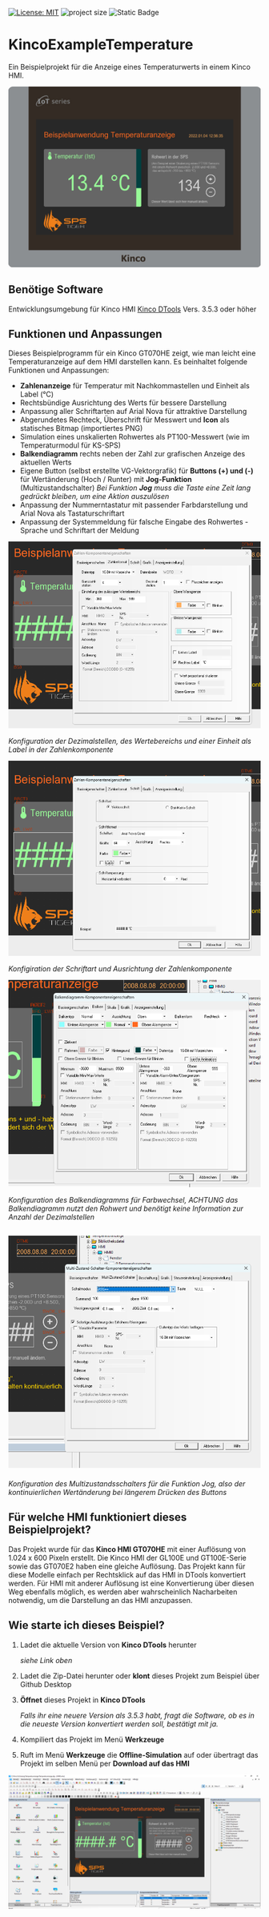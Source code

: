 [![License: MIT](https://img.shields.io/badge/License-MIT-yellow.svg)](https://opensource.org/licenses/MIT)
![project size](https://img.shields.io/github/repo-size/spstiger/KincoExampleTemperature?label=project%20size)
![Static Badge](https://img.shields.io/badge/IDE-Kinco_DTools_min._3.5.3-blue?link=https://www.spstiger.de/downloads/Kinco%20DTools/Kinco_DTools.zip)

# KincoExampleTemperature

Ein Beispielprojekt für die Anzeige eines Temperaturwerts in einem Kinco HMI.

![Temperaturanzeige](/spstiger_Beispiel_Temperaturanzeige.png)

## Benötige Software

Entwicklungsumgebung für Kinco HMI [Kinco DTools](https://www.spstiger.de/downloads/Kinco%20DTools/Kinco_DTools.zip) Vers. 3.5.3 oder höher

## Funktionen und Anpassungen

Dieses Beispielprogramm für ein Kinco GT070HE zeigt, wie man leicht eine Temperaturanzeige auf dem HMI darstellen kann. Es beinhaltet folgende Funktionen und Anpassungen:

* **Zahlenanzeige** für Temperatur mit Nachkommastellen und Einheit als Label (°C)
* Rechtsbündige Ausrichtung des Werts für bessere Darstellung
* Anpassung aller Schriftarten auf Arial Nova für attraktive Darstellung
* Abgerundetes Rechteck, Überschrift für Messwert und **Icon** als statisches Bitmap (importiertes PNG)
* Simulation eines unskalierten Rohwertes als PT100-Messwert (wie im Temperaturmodul für KS-SPS)
* **Balkendiagramm** rechts neben der Zahl zur grafischen Anzeige des aktuellen Werts
* Eigene Button (selbst erstellte VG-Vektorgrafik) für **Buttons (+) und (-)** für Wertänderung (Hoch / Runter) mit **Jog-Funktion** (Multizustandschalter) 
  *Bei Funktion **Jog** muss die Taste eine Zeit lang gedrückt bleiben, um eine Aktion auszulösen*
* Anpassung der Nummerntastatur mit passender Farbdarstellung und Arial Nova als Tastaturschriftart
* Anpassung der Systemmeldung für falsche Eingabe des Rohwertes - Sprache und Schriftart der Meldung

![](assets/2024-07-13-15-57-32-image.png)

*Konfiguration der Dezimalstellen, des Wertebereichs und einer Einheit als Label in der Zahlenkomponente*

![](assets/2024-07-13-15-58-10-image.png)

*Konfigiration der Schriftart und Ausrichtung der Zahlenkomponente*

![](assets/2024-07-13-16-02-56-image.png)

*Konfiguration des Balkendiagramms für Farbwechsel, ACHTUNG das Balkendiagramm nutzt den Rohwert und benötigt keine Information zur Anzahl der Dezimalstellen* 

## ![](assets/2024-07-13-16-06-46-image.png)

*Konfiguration des Multizustandsschalters für die Funktion Jog, also der kontinuierlichen Wertänderung bei längerem Drücken des Buttons*

## Für welche HMI funktioniert dieses Beispielprojekt?

Das Projekt wurde für das **Kinco HMI GT070HE** mit einer Auflösung von 1.024 x 600 Pixeln erstellt. Die Kinco HMI der GL100E und GT100E-Serie sowie das GT070E2 haben eine gleiche Auflösung. Das Projekt kann für diese Modelle einfach per Rechtsklick auf das HMI in DTools konvertiert werden. 
Für HMI mit anderer Auflösung ist eine Konvertierung über diesen Weg ebenfalls möglich, es werden aber wahrscheinlich Nacharbeiten notwendig, um die Darstellung an das HMI anzupassen.

## Wie starte ich dieses Beispiel?

1. Ladet die aktuelle Version von **Kinco DTools** herunter 
   
   *siehe Link oben*

2. Ladet die Zip-Datei herunter oder **klont** dieses Projekt zum Beispiel über Github Desktop

3. **Öffnet** dieses Projekt in **Kinco DTools** 
   
   *Falls ihr eine neuere Version als 3.5.3 habt, fragt die Software, ob es in die neueste Version konvertiert werden soll, bestätigt mit ja.*

4. Kompiliert das Projekt im Menü **Werkzeuge**

5. Ruft im Menü **Werkzeuge** die **Offline-Simulation** auf oder übertragt das Projekt im selben Menü per **Download auf das HMI**

![DTools Beispiel](/Temperaturanzeige_DTools.png)
